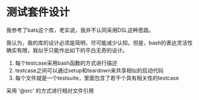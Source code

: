 # 测试套件设计

我参考了bats这个库，老实说，我并不认同采用DSL这种思路。

我认为，我的库的设计必须是简明，尽可能减少认知。但是，bash的表达灵活性确实有限，我似乎只能作出如下的平白无奇的设计。

1. 每个testcase采用bash函数的方式进行描述
2. testcase之间可以通过setup和teardown来共享相似的启动代码
3. 每个文件就是一个testsuite，里面包含了若干个具有相关性的testcase

采用 '@src' 的方式进行相对文件引用
